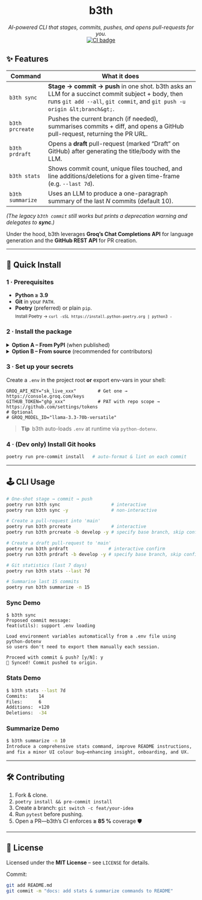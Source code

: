 <h1 align="center">b3th</h1>
<p align="center">
  <em>AI-powered CLI that stages, commits, pushes, and opens pull-requests for you.</em><br>
  <a href="https://github.com/bethvourc/b3th/actions"><img alt="CI badge" src="https://github.com/bethvourc/b3th/actions/workflows/ci.yml/badge.svg"></a>
</p>

## ✨ Features

| Command          | What it does                                                                                                                                                                    |
| ---------------- | ------------------------------------------------------------------------------------------------------------------------------------------------------------------------------- |
| `b3th sync`      | **Stage → commit → push** in one shot. b3th asks an LLM for a succinct commit subject + body, then runs `git add --all`, `git commit`, and `git push -u origin &lt;branch&gt;`. |
| `b3th prcreate`  | Pushes the current branch (if needed), summarises commits + diff, and opens a GitHub pull-request, returning the PR URL.                                                        |
| `b3th prdraft`   | Opens a **draft** pull-request (marked “Draft” on GitHub) after generating the title/body with the LLM.                                                                         |
| `b3th stats`     | Shows commit count, unique files touched, and line additions/deletions for a given time-frame (e.g. `--last 7d`).                                                               |
| `b3th summarize` | Uses an LLM to produce a one-paragraph summary of the last _N_ commits (default 10).                                                                                            |

_(The legacy `b3th commit` still works but prints a deprecation warning and delegates to **sync**.)_

Under the hood, b3th leverages **Groq’s Chat Completions API** for language
generation and the **GitHub REST API** for PR creation.

---

## 🚀 Quick Install

### 1 · Prerequisites

- **Python ≥ 3.9**
- **Git** in your `PATH`.
- **Poetry** (preferred) or plain `pip`.  
  <sub>Install Poetry &rarr; `curl -sSL https://install.python-poetry.org | python3 -`</sub>

### 2 · Install the package

<details>
<summary><strong>Option A – From PyPI</strong> (when published)</summary>

```bash
pipx install b3th         # keeps deps isolated
# or
pip install --user b3th
```

</details>

<details>
<summary><strong>Option B – From source</strong> (recommended for contributors)</summary>

```bash
git clone https://github.com/bethvourc/b3th.git
cd b3th
poetry install
```

</details>

### 3 · Set up your secrets

Create a `.env` in the project root **or** export env-vars in your shell:

```dotenv
GROQ_API_KEY="sk_live_xxx"        # Get one → https://console.groq.com/keys
GITHUB_TOKEN="ghp_xxx"            # PAT with repo scope → https://github.com/settings/tokens
# Optional
# GROQ_MODEL_ID="llama-3.3-70b-versatile"
```

> **Tip** b3th auto-loads `.env` at runtime via `python-dotenv`.

### 4 · (Dev only) Install Git hooks

```bash
poetry run pre-commit install   # auto-format & lint on each commit
```

---

## 🕹️ CLI Usage

```bash
# One-shot stage → commit → push
poetry run b3th sync                   # interactive
poetry run b3th sync -y                # non-interactive

# Create a pull-request into 'main'
poetry run b3th prcreate               # interactive
poetry run b3th prcreate -b develop -y # specify base branch, skip confirm

# Create a draft pull-request to 'main'
poetry run b3th prdraft               # interactive confirm
poetry run b3th prdraft -b develop -y # specify base branch, skip confirm

# Git statistics (last 7 days)
poetry run b3th stats --last 7d

# Summarise last 15 commits
poetry run b3th summarize -n 15
```

### Sync Demo

```text
$ b3th sync
Proposed commit message:
feat(utils): support .env loading

Load environment variables automatically from a .env file using python-dotenv
so users don't need to export them manually each session.

Proceed with commit & push? [y/N]: y
🚀 Synced! Commit pushed to origin.
```

### Stats Demo

```bash
$ b3th stats --last 7d
Commits:    14
Files:      6
Additions:  +120
Deletions:  -34
```

### Summarize Demo

```bash
$ b3th summarize -n 10
Introduce a comprehensive stats command, improve README instructions,
and fix a minor UI colour bug—enhancing insight, onboarding, and UX.
```

---

## 🛠️ Contributing

1. Fork & clone.
2. `poetry install && pre-commit install`
3. Create a branch: `git switch -c feat/your-idea`
4. Run `pytest` before pushing.
5. Open a PR—b3th’s CI enforces **≥ 85 %** coverage 🛡️

---

## 📜 License

Licensed under the **MIT License** – see `LICENSE` for details.

Commit:

```bash
git add README.md
git commit -m "docs: add stats & summarize commands to README"
```
